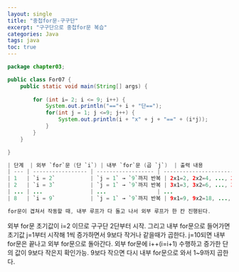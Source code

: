 ```yaml
---
layout: single
title: "중첩for문-구구단"
excerpt: "구구단으로 중첩for문 복습"
categories: Java
tags: java
toc: true
---
```


```java
package chapter03;

public class For07 {
	public static void main(String[] args) {
		
		for (int i= 2; i <= 9; i++) {
			System.out.println("=="+ i + "단==");
			for(int j = 1; j <=9; j++) {
				System.out.println(i + "x" + j + "==" + (i*j));
			}
		}
	}

}
```
```java
| 단계  | 외부 `for`문 (단 `i`) | 내부 `for`문 (곱 `j`)  | 출력 내용                      |
| --- | ----------------- | ------------------ | -------------------------- |
| 1   | `i = 2`           | `j = 1` → `9`까지 반복 | 2x1=2, 2x2=4, ..., 2x9=18  |
| 2   | `i = 3`           | `j = 1` → `9`까지 반복 | 3x1=3, 3x2=6, ..., 3x9=27  |
| ... | ...               | ...                | ...                        |
| 8   | `i = 9`           | `j = 1` → `9`까지 반복 | 9x1=9, 9x2=18, ..., 9x9=81 |

for문이 겹쳐서 작동할 때, 내부 루프가 다 돌고 나서 외부 루프가 한 칸 진행된다.
```

외부 for문 초기값이 i=2 이므로 구구단 2단부터 시작.
그리고 내부 for문으로 들어가면 초기값 j=1부터 시작해 1씩 증가하면서 
9보다 작거나 같을때가 곱한다. j=10되면 내부 for문은 끝나고 외부 for문으로 돌아간다.
외부 for문에 i++(i=i+1) 수행하고 증가한 단의 값이 9보다 작은지 확인가능. 
9보다 작으면 다시 내부 for문으로 와서 1~9까지 곱한다.